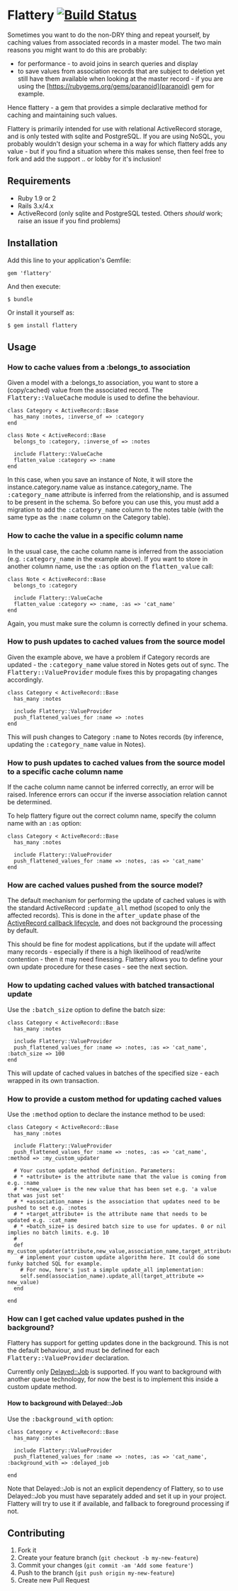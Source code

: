 # Flattery [![Build Status](https://secure.travis-ci.org/evendis/flattery.png?branch=master)](http://travis-ci.org/evendis/flattery)

Sometimes you want to do the non-DRY thing and repeat yourself, by caching values from associated records in a master model.
The two main reasons you might want to do this are probably:
* for performance - to avoid joins in search queries and display
* to save values from association records that are subject to deletion yet still have them available when looking at the master record - if you are using the [https://rubygems.org/gems/paranoid](paranoid) gem for example.

Hence flattery - a gem that provides a simple declarative method for caching and maintaining such values.

Flattery is primarily intended for use with relational ActiveRecord storage, and is only tested with sqlite and PostgreSQL.
If you are using NoSQL, you probably wouldn't design your schema in a way for which flattery adds any value - but if you find a situation where this makes sense, then feel free to fork and add the support .. or lobby for it's inclusion!

## Requirements

* Ruby 1.9 or 2
* Rails 3.x/4.x
* ActiveRecord (only sqlite and PostgreSQL tested. Others _should_ work; raise an issue if you find problems)

## Installation

Add this line to your application's Gemfile:

    gem 'flattery'

And then execute:

    $ bundle

Or install it yourself as:

    $ gem install flattery

## Usage

### How to cache values from a :belongs_to association

Given a model with a :belongs_to association, you want to store a (copy/cached) value from the associated record. The <tt>Flattery::ValueCache</tt> module is used to define the behaviour.

    class Category < ActiveRecord::Base
      has_many :notes, :inverse_of => :category
    end

    class Note < ActiveRecord::Base
      belongs_to :category, :inverse_of => :notes

      include Flattery::ValueCache
      flatten_value :category => :name
    end

In this case, when you save an instance of Note, it will store the instance.category.name value as instance.category_name.
The <tt>:category_name</tt> attribute is inferred from the relationship, and is assumed to be present in the schema.
So before you can use this, you must add a migration to add the <tt>:category_name</tt> column to the notes table (with the same type as the <tt>:name</tt> column on the Category table).


### How to cache the value in a specific column name

In the usual case, the cache column name is inferred from the association (e.g. <tt>:category_name</tt> in the example above).
If you want to store in another column name, use the <tt>:as</tt> option on the <tt>flatten_value</tt> call:

    class Note < ActiveRecord::Base
      belongs_to :category

      include Flattery::ValueCache
      flatten_value :category => :name, :as => 'cat_name'
    end

Again, you must make sure the column is correctly defined in your schema.

### How to push updates to cached values from the source model

Given the example above, we have a problem if Category records are updated - the <tt>:category_name</tt> value stored in Notes gets out of sync. The <tt>Flattery::ValueProvider</tt> module fixes this by propagating changes accordingly.

    class Category < ActiveRecord::Base
      has_many :notes

      include Flattery::ValueProvider
      push_flattened_values_for :name => :notes
    end

This will push changes to Category <tt>:name</tt> to Notes records (by inference, updating the <tt>:category_name</tt> value in Notes).

### How to push updates to cached values from the source model to a specific cache column name

If the cache column name cannot be inferred correctly, an error will be raised. Inference errors can occur if the inverse association relation cannot be determined.

To help flattery figure out the correct column name, specify the column name with an <tt>:as</tt> option:

    class Category < ActiveRecord::Base
      has_many :notes

      include Flattery::ValueProvider
      push_flattened_values_for :name => :notes, :as => 'cat_name'
    end

### How are cached values pushed from the source model?

The default mechanism for performing the update of cached values is with the standard ActiveRecord <tt>:update_all</tt> method (scoped to only the affected records). This is done in the <tt>after_update</tt> phase of the [ActiveRecord callback lifecycle](http://api.rubyonrails.org/classes/ActiveRecord/Callbacks.html), and does not background the processing by default.

This should be fine for modest applications, but if the update will affect many records - especially if there is a high likelihood of read/write contention - then it may need finessing. Flattery allows you to define your own update procedure for these cases - see the next section.

### How to updating cached values with batched transactional update

Use the <tt>:batch_size</tt> option to define the batch size:

    class Category < ActiveRecord::Base
      has_many :notes

      include Flattery::ValueProvider
      push_flattened_values_for :name => :notes, :as => 'cat_name', :batch_size => 100
    end

This will update of cached values in batches of the specified size - each wrapped in its own transaction.

### How to provide a custom method for updating cached values

Use the <tt>:method</tt> option to declare the instance method to be used:

    class Category < ActiveRecord::Base
      has_many :notes

      include Flattery::ValueProvider
      push_flattened_values_for :name => :notes, :as => 'cat_name', :method => :my_custom_updater

      # Your custom update method definition. Parameters:
      # * +attribute+ is the attribute name that the value is coming from e.g. :name
      # * +new_value+ is the new value that has been set e.g. 'a value that was just set'
      # * +association_name+ is the association that updates need to be pushed to set e.g. :notes
      # * +target_attribute+ is the attribute name that needs to be updated e.g. :cat_name
      # * +batch_size+ is desired batch size to use for updates. 0 or nil implies no batch limits. e.g. 10
      #
      def my_custom_updater(attribute,new_value,association_name,target_attribute,batch_size)
        # implement your custom update algorithm here. It could do some funky batched SQL for example.
        # For now, here's just a simple update_all implementation:
        self.send(association_name).update_all(target_attribute => new_value)
      end

    end

### How can I get cached value updates pushed in the background?

Flattery has support for getting updates done in the background. This is not the default behaviour, and must be defined for each <tt>Flattery::ValueProvider</tt> declaration.

Currently only [Delayed::Job](https://github.com/collectiveidea/delayed_job) is supported. If you want to background with another queue technology, for now the best is to implement this inside a custom update method.

#### How to background with Delayed::Job

Use the <tt>:background_with</tt> option:

    class Category < ActiveRecord::Base
      has_many :notes

      include Flattery::ValueProvider
      push_flattened_values_for :name => :notes, :as => 'cat_name', :background_with => :delayed_job

    end

Note that Delayed::Job is not an explicit dependency of Flattery, so to use Delayed::Job you must have separately added and set it up in your project. Flattery will try to use it if available, and fallback to foreground processing if not.


## Contributing

1. Fork it
2. Create your feature branch (`git checkout -b my-new-feature`)
3. Commit your changes (`git commit -am 'Add some feature'`)
4. Push to the branch (`git push origin my-new-feature`)
5. Create new Pull Request
